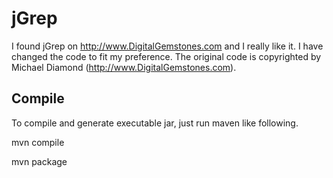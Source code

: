 # jGrep

I found jGrep on http://www.DigitalGemstones.com and I really like it.
I have changed the code to fit my preference. The original code is 
copyrighted by Michael Diamond (http://www.DigitalGemstones.com). 

## Compile

To compile and generate executable jar, just run maven like following.

mvn compile

mvn package
